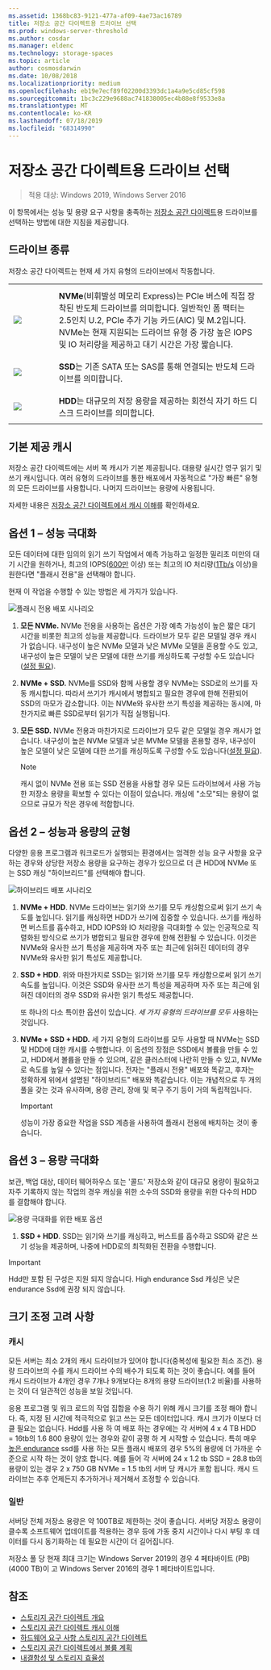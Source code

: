 ```yaml
---
ms.assetid: 1368bc83-9121-477a-af09-4ae73ac16789
title: 저장소 공간 다이렉트용 드라이브 선택
ms.prod: windows-server-threshold
ms.author: cosdar
ms.manager: eldenc
ms.technology: storage-spaces
ms.topic: article
author: cosmosdarwin
ms.date: 10/08/2018
ms.localizationpriority: medium
ms.openlocfilehash: eb19e7ecf89f02200d3393dc1a4a9e5cd85cf598
ms.sourcegitcommit: 1bc3c229e9688ac741838005ec4b88e8f9533e8a
ms.translationtype: MT
ms.contentlocale: ko-KR
ms.lasthandoff: 07/18/2019
ms.locfileid: "68314990"
---
```

# <a name="choosing-drives-for-storage-spaces-direct"></a>저장소 공간 다이렉트용 드라이브 선택

>적용 대상: Windows 2019, Windows Server 2016

이 항목에서는 성능 및 용량 요구 사항을 충족하는 [저장소 공간 다이렉트](storage-spaces-direct-overview.md)용 드라이브를 선택하는 방법에 대한 지침을 제공합니다.

## <a name="drive-types"></a>드라이브 종류

저장소 공간 다이렉트는 현재 세 가지 유형의 드라이브에서 작동합니다.

<table>
    <tr style="border: 0;">
        <td style="padding: 10px; border: 0; width:70px">
            <img src="media/understand-the-cache/NVMe-100px.png">
        </td>
        <td style="padding: 10px; border: 0;" valign="middle">
            <b>NVMe</b>(비휘발성 메모리 Express)는 PCIe 버스에 직접 장착된 반도체 드라이브를 의미합니다. 일반적인 폼 팩터는 2.5인치 U.2, PCIe 추가 기능 카드(AIC) 및 M.2입니다. NVMe는 현재 지원되는 드라이브 유형 중 가장 높은 IOPS 및 IO 처리량을 제공하고 대기 시간은 가장 짧습니다.
        </td>
    </tr>
    <tr style="border: 0;">
        <td style="padding: 10px; border: 0; width:70px" >
            <img src="media/understand-the-cache/SSD-100px.png">
        </td>
        <td style="padding: 10px; border: 0;" valign="middle">
            <b>SSD</b>는 기존 SATA 또는 SAS를 통해 연결되는 반도체 드라이브를 의미합니다.
        </td>
    </tr>
    <tr style="border: 0;">
        <td style="padding: 10px; border: 0; width:70px">
            <img src="media/understand-the-cache/HDD-100px.png">
        </td>
        <td style="padding: 10px; border: 0;" valign="middle">
            <b>HDD</b>는 대규모의 저장 용량을 제공하는 회전식 자기 하드 디스크 드라이브를 의미합니다.
        </td>
    </tr>
</table>

## <a name="built-in-cache"></a>기본 제공 캐시

저장소 공간 다이렉트에는 서버 쪽 캐시가 기본 제공됩니다. 대용량 실시간 영구 읽기 및 쓰기 캐시입니다. 여러 유형의 드라이브를 통한 배포에서 자동적으로 "가장 빠른" 유형의 모든 드라이브를 사용합니다. 나머지 드라이브는 용량에 사용됩니다.

자세한 내용은 [저장소 공간 다이렉트에서 캐시 이해](understand-the-cache.md)를 확인하세요.

## <a name="option-1--maximizing-performance"></a>옵션 1 – 성능 극대화

모든 데이터에 대한 임의의 읽기 쓰기 작업에서 예측 가능하고 일정한 밀리초 미만의 대기 시간을 원하거나, 최고의 IOPS([600만](https://www.youtube.com/watch?v=0LviCzsudGY&t=28m) 이상) 또는 최고의 IO 처리량([1Tb/s](https://www.youtube.com/watch?v=-LK2ViRGbWs&t=16m50s) 이상)을 원한다면 "플래시 전용"을 선택해야 합니다.

현재 이 작업을 수행할 수 있는 방법은 세 가지가 있습니다.

![플래시 전용 배포 시나리오](media/choosing-drives-and-resiliency-types/All-Flash-Deployment-Possibilities.png)

1. **모든 NVMe.** NVMe 전용을 사용하는 옵션은 가장 예측 가능성이 높은 짧은 대기 시간을 비롯한 최고의 성능을 제공합니다. 드라이브가 모두 같은 모델일 경우 캐시가 없습니다. 내구성이 높은 NVMe 모델과 낮은 MVMe 모델을 혼용할 수도 있고, 내구성이 높은 모델이 낮은 모델에 대한 쓰기를 캐싱하도록 구성할 수도 있습니다([설정 필요](understand-the-cache.md#manual-configuration)).

2. **NVMe + SSD.** NVMe를 SSD와 함께 사용할 경우 NVMe는 SSD로의 쓰기를 자동 캐시합니다. 따라서 쓰기가 캐시에서 병합되고 필요한 경우에 한해 전환되어 SSD의 마모가 감소합니다. 이는 NVMe와 유사한 쓰기 특성을 제공하는 동시에, 마찬가지로 빠른 SSD로부터 읽기가 직접 실행됩니다.

3. **모든 SSD.** NVMe 전용과 마찬가지로 드라이브가 모두 같은 모델일 경우 캐시가 없습니다. 내구성이 높은 NVMe 모델과 낮은 MVMe 모델을 혼용할 경우, 내구성이 높은 모델이 낮은 모델에 대한 쓰기를 캐싱하도록 구성할 수도 있습니다([설정 필요](understand-the-cache.md#manual-configuration)).

   >[!NOTE]
   > 캐시 없이 NVMe 전용 또는 SSD 전용을 사용할 경우 모든 드라이브에서 사용 가능한 저장소 용량을 확보할 수 있다는 이점이 있습니다. 캐싱에 "소모"되는 용량이 없으므로 규모가 작은 경우에 적합합니다.

## <a name="option-2--balancing-performance-and-capacity"></a>옵션 2 – 성능과 용량의 균형

다양한 응용 프로그램과 워크로드가 실행되는 환경에서는 엄격한 성능 요구 사항을 요구하는 경우와 상당한 저장소 용량을 요구하는 경우가 있으므로 더 큰 HDD에 NVMe 또는 SSD 캐싱 "하이브리드"를 선택해야 합니다.

![하이브리드 배포 시나리오](media/choosing-drives-and-resiliency-types/Hybrid-Deployment-Possibilities.png)

1. **NVMe + HDD**. NVMe 드라이브는 읽기와 쓰기를 모두 캐싱함으로써 읽기 쓰기 속도를 높입니다. 읽기를 캐싱하면 HDD가 쓰기에 집중할 수 있습니다. 쓰기를 캐싱하면 버스트를 흡수하고, HDD IOPS와 IO 처리량을 극대화할 수 있는 인공적으로 직렬화된 방식으로 쓰기가 병합되고 필요한 경우에 한해 전환될 수 있습니다. 이것은 NVMe와 유사한 쓰기 특성을 제공하며 자주 또는 최근에 읽혀진 데이터의 경우 NVMe와 유사한 읽기 특성도 제공합니다.

2. **SSD + HDD**. 위와 마찬가지로 SSD는 읽기와 쓰기를 모두 캐싱함으로써 읽기 쓰기 속도를 높입니다. 이것은 SSD와 유사한 쓰기 특성을 제공하며 자주 또는 최근에 읽혀진 데이터의 경우 SSD와 유사한 읽기 특성도 제공합니다.

    또 하나의 다소 특이한 옵션이 있습니다. *세 가지 유형의 드라이브를 모두* 사용하는 것입니다.

3. **NVMe + SSD + HDD.** 세 가지 유형의 드라이브를 모두 사용할 때 NVMe는 SSD 및 HDD에 대한 캐시를 수행합니다. 이 옵션의 장점은 SSD에서 볼륨을 만들 수 있고, HDD에서 볼륨을 만들 수 있으며, 같은 클러스터에 나란히 만들 수 있고, NVMe로 속도를 높일 수 있다는 점입니다. 전자는 "플래시 전용" 배포와 똑같고, 후자는 정확하게 위에서 설명된 "하이브리드" 배포와 똑같습니다. 이는 개념적으로 두 개의 풀을 갖는 것과 유사하며, 용량 관리, 장애 및 복구 주기 등이 거의 독립적입니다.

   >[!IMPORTANT]
   > 성능이 가장 중요한 작업을 SSD 계층을 사용하여 플래시 전용에 배치하는 것이 좋습니다.

## <a name="option-3--maximizing-capacity"></a>옵션 3 – 용량 극대화

보관, 백업 대상, 데이터 웨어하우스 또는 '콜드' 저장소와 같이 대규모 용량이 필요하고 자주 기록하지 않는 작업의 경우 캐싱을 위한 소수의 SSD와 용량을 위한 다수의 HDD를 결합해야 합니다.

![용량 극대화를 위한 배포 옵션](media/choosing-drives-and-resiliency-types/maximizing-capacity.png)

1. **SSD + HDD**. SSD는 읽기와 쓰기를 캐싱하고, 버스트를 흡수하고 SSD와 같은 쓰기 성능을 제공하며, 나중에 HDD로의 최적화된 전환을 수행합니다.

>[!IMPORTANT]
>Hdd만 포함 된 구성은 지원 되지 않습니다. High endurance Ssd 캐싱은 낮은 endurance Ssd에 권장 되지 않습니다.

## <a name="sizing-considerations"></a>크기 조정 고려 사항

### <a name="cache"></a>캐시

모든 서버는 최소 2개의 캐시 드라이브가 있어야 합니다(중복성에 필요한 최소 조건). 용량 드라이브의 수를 캐시 드라이브 수의 배수가 되도록 하는 것이 좋습니다. 예를 들어 캐시 드라이브가 4개인 경우 7개나 9개보다는 8개의 용량 드라이브(1:2 비율)를 사용하는 것이 더 일관적인 성능을 보일 것입니다.

응용 프로그램 및 워크 로드의 작업 집합을 수용 하기 위해 캐시 크기를 조정 해야 합니다. 즉, 지정 된 시간에 적극적으로 읽고 쓰는 모든 데이터입니다. 캐시 크기가 이보다 더 클 필요는 없습니다. Hdd를 사용 하 여 배포 하는 경우에는 각 서버에 4 x 4 TB HDD = 16tb의 1.6 800 용량이 있는 경우와 같이 공평 하 게 시작할 수 있습니다. 특히 매우 [높은 endurance](https://blogs.technet.microsoft.com/filecab/2017/08/11/understanding-dwpd-tbw/) ssd를 사용 하는 모든 플래시 배포의 경우 5%의 용량에 더 가까운 수준으로 시작 하는 것이 양호 합니다. 예를 들어 각 서버에 24 x 1.2 tb SSD = 28.8 tb의 용량이 있는 경우 2 x 750 GB NVMe = 1.5 tb의 서버 당 캐시가 포함 됩니다. 캐시 드라이브는 추후 언제든지 추가하거나 제거해서 조정할 수 있습니다.

### <a name="general"></a>일반

서버당 전체 저장소 용량은 약 100TB로 제한하는 것이 좋습니다. 서버당 저장소 용량이 클수록 소프트웨어 업데이트를 적용하는 경우 등에 가동 중지 시간이나 다시 부팅 후 데이터를 다시 동기화하는 데 필요한 시간이 더 길어집니다.

저장소 풀 당 현재 최대 크기는 Windows Server 2019의 경우 4 페타바이트 (PB) (4000 TB)이 고 Windows Server 2016의 경우 1 페타바이트입니다.

## <a name="see-also"></a>참조

- [스토리지 공간 다이렉트 개요](storage-spaces-direct-overview.md)
- [스토리지 공간 다이렉트 캐시 이해](understand-the-cache.md)
- [하드웨어 요구 사항 스토리지 공간 다이렉트](storage-spaces-direct-hardware-requirements.md)
- [스토리지 공간 다이렉트에서 볼륨 계획](plan-volumes.md)
- [내결함성 및 스토리지 효율성](storage-spaces-fault-tolerance.md)
